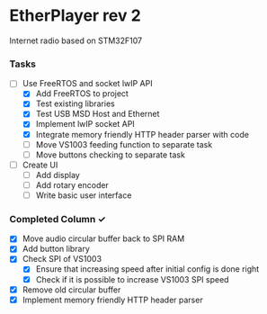 # EtherPlayer rev 2
Internet radio based on STM32F107

### Tasks
- [ ] Use FreeRTOS and socket lwIP API
  - [x] Add FreeRTOS to project
  - [x] Test existing libraries
  - [x] Test USB MSD Host and Ethernet
  - [x] Implement lwIP socket API
  - [x] Integrate memory friendly HTTP header parser with code
  - [ ] Move VS1003 feeding function to separate task
  - [ ] Move buttons checking to separate task
- [ ] Create UI
  - [ ] Add display
  - [ ] Add rotary encoder
  - [ ] Write basic user interface
  
### Completed Column ✓
- [x] Move audio circular buffer back to SPI RAM
- [x] Add button library
- [x] Check SPI of VS1003
  - [x] Ensure that increasing speed after initial config is done right
  - [x] Check if it is possible to increase VS1003 SPI speed
- [x] Remove old circular buffer
- [x] Implement memory friendly HTTP header parser
